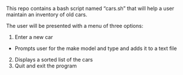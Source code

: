 This repo contains a bash script named “cars.sh” that will help a user maintain an inventory of old cars.
 
 The user will be presented with a menu of three options:
1. Enter a new car
* Prompts user for the make model and type and adds it to a text file
2. Displays a sorted list of the cars
3. Quit and exit the program
